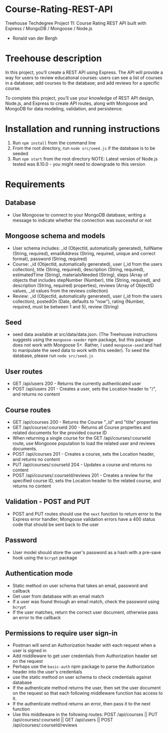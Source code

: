 # Course-Rating-REST-API
Treehouse Techdegree Project 11: Course Rating REST API built with Express / MongoDB / Mongoose / Node.js
- Ronald van der Bergh

# Treehouse description
In this project, you’ll create a REST API using Express. The API will provide a way for users to review educational courses: users can see a list of courses in a database; add courses to the database; and add reviews for a specific course.

To complete this project, you’ll use your knowledge of REST API design, Node.js, and Express to create API routes, along with Mongoose and MongoDB for data modeling, validation, and persistence.

# Installation and running instructions 
1) Run `npm install` from the command line
2) From the root directory, run `node src/seed.js` if the database is to be seeded
3) Run `npm start` from the root directory
NOTE: Latest version of Node.js tested was 8.10.0 - you might need to downgrade to this version

# Requirements
## Database
- Use Mongoose to connect to your MongoDB database, writing a message to indicate whether the connection was successful or not

## Mongoose schema and models
- User schema includes: _id (ObjectId, automatically generated), fullName (String, required), emailAddress (String, required, unique and correct format), password (String, required)
- Course: _id (ObjectId, automatically generated), user (_id from the users collection), title (String, required), description (String, required), estimatedTime (String), materialsNeeded (String), steps (Array of objects that includes stepNumber (Number), title (String, required), and description (String, required) properties), reviews (Array of ObjectID values, _id values from the reviews collection)
- Review: _id (ObjectId, automatically generated), user (_id from the users collection), postedOn (Date, defaults to "now"), rating (Number, required, must be between 1 and 5), review (String)

## Seed
- seed data available at src/data/data.json. (The Treehouse instructions suggests using the `mongoose-seeder` npm package, but this package does not work with Mongoose 5+. Rather, I used `mongoose-seed` and had to manipulate the seed data to work with this seeder). To seed the database, please run `node src/seed.js`

## User routes
- GET /api/users 200 - Returns the currently authenticated user
- POST /api/users 201 - Creates a user, sets the Location header to "/", and returns no content

## Course routes
- GET /api/courses 200 - Returns the Course "_id" and "title" properties
- GET /api/course/:courseId 200 - Returns all Course properties and related documents for the provided course ID
- When returning a single course for the GET /api/courses/:courseId route, use Mongoose population to load the related user and reviews documents.
- POST /api/courses 201 - Creates a course, sets the Location header, and returns no content
- PUT /api/courses/:courseId 204 - Updates a course and returns no content
- POST /api/courses/:courseId/reviews 201 - Creates a review for the specified course ID, sets the Location header to the related course, and returns no content

## Validation - POST and PUT
- POST and PUT routes should use the `next` function to return error to the Express error handler; Mongoose validation errors have a 400 status code that should be sent back to the user

## Password
- User model should store the user's password as a hash with a pre-save hook using the `bcrypt` package

## Authentication mode
- Static method on user schema that takes an email, password and callback
- Get user from database with an email match
- If a user was found through an email match, check the password using `bcrypt` 
- If the user matches, return the correct user document, otherwise pass an error to the callback

## Permissions to require user sign-in
- Postman will send an Authorization header with each request when a user is signed in
- Add middleware to get user credentials from Authorization header set on the request
- Perhaps use the `basic-auth` npm package to parse the Authorization header into the user's credentials
- use the static method on user schema to check credentials against database
- If the authenticate method returns the user, then set the user document on the request so that each following middleware function has access to it.
- If the authenticate method returns an error, then pass it to the next function
- Use this middleware in the following routes: POST /api/courses || PUT /api/courses/:courseId || GET /api/users || POST /api/courses/:courseId/reviews
